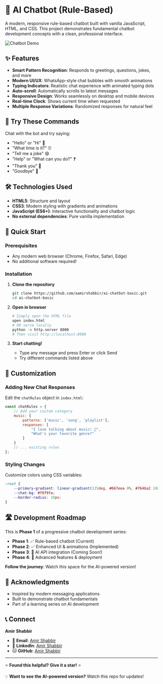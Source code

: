 
# 🤖 AI Chatbot (Rule-Based)

A modern, responsive rule-based chatbot built with vanilla JavaScript, HTML, and CSS. This project demonstrates fundamental chatbot development concepts with a clean, professional interface.

![Chatbot Demo](./screenshots/chatbot-demo.gif)

## ✨ Features

- **Smart Pattern Recognition**: Responds to greetings, questions, jokes, and more
- **Modern UI/UX**: WhatsApp-style chat bubbles with smooth animations  
- **Typing Indicators**: Realistic chat experience with animated typing dots
- **Auto-scroll**: Automatically scrolls to latest messages
- **Responsive Design**: Works seamlessly on desktop and mobile devices
- **Real-time Clock**: Shows current time when requested
- **Multiple Response Variations**: Randomized responses for natural feel


## 🎯 Try These Commands

Chat with the bot and try saying:
- "Hello" or "Hi" 👋
- "What time is it?" ⏰  
- "Tell me a joke" 😄
- "Help" or "What can you do?" ❓
- "Thank you" 🙏
- "Goodbye" 👋

## 🛠️ Technologies Used

- **HTML5**: Structure and layout
- **CSS3**: Modern styling with gradients and animations  
- **JavaScript (ES6+)**: Interactive functionality and chatbot logic
- **No external dependencies**: Pure vanilla implementation

## 🚀 Quick Start

### Prerequisites
- Any modern web browser (Chrome, Firefox, Safari, Edge)
- No additional software required!

### Installation

1. **Clone the repository**
   ```bash
   git clone https://github.com/aamirshabbir/ai-chatbot-basic.git
   cd ai-chatbot-basic
   ```

2. **Open in browser**
   ```bash
   # Simply open the HTML file
   open index.html
   # OR serve locally
   python -m http.server 8000
   # Then visit http://localhost:8000
   ```

3. **Start chatting!**
   - Type any message and press Enter or click Send
   - Try different commands listed above

## 🎨 Customization

### Adding New Chat Responses

Edit the `chatRules` object in `index.html`:

```javascript
const chatRules = {
    // Add your custom category
    music: {
        patterns: ['music', 'song', 'playlist'],
        responses: [
            "I love talking about music! 🎵",
            "What's your favorite genre?"
        ]
    }
    // ... existing rules
};
```

### Styling Changes

Customize colors using CSS variables:

```css
:root {
    --primary-gradient: linear-gradient(135deg, #667eea 0%, #764ba2 100%);
    --chat-bg: #f8f9fa;
    --border-radius: 18px;
}
```

## 🛣️ Development Roadmap

This is **Phase 1** of a progressive chatbot development series:

- **Phase 1**: ✅ Rule-based chatbot (Current)
- **Phase 2**: ✅ Enhanced UI & animations (Implemented)  
- **Phase 3**: 🔄 AI API integration (Coming Soon!)
- **Phase 4**: 🚀 Advanced features & deployment

**Follow the journey**: Watch this space for the AI-powered version!


## 🌟 Acknowledgments

- Inspired by modern messaging applications
- Built to demonstrate chatbot fundamentals
- Part of a learning series on AI development

## 📞 Connect

**Amir Shabbir**
- 📧 **Email**: [Amir Shabbir](mailto:amirshabbir56@gmail.com)
- 💼 **LinkedIn**: [Amir Shabbir](https://www.linkedin.com/in/amir-shabbir/)  
- 🐱 **GitHub**: [Amir Shabbir](https://github.com/aamirshabbir)

---

⭐ **Found this helpful? Give it a star!** ⭐

💡 **Want to see the AI-powered version?** Watch this repo for updates!
